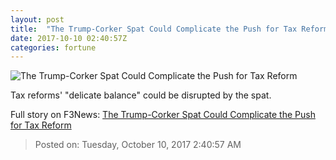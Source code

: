 ```yaml
---
layout: post
title:  "The Trump-Corker Spat Could Complicate the Push for Tax Reform"
date: 2017-10-10 02:40:57Z
categories: fortune
---
```


![The Trump-Corker Spat Could Complicate the Push for Tax Reform](https://fortunedotcom.files.wordpress.com/2017/10/rtx2jvmw.jpg)

Tax reforms' "delicate balance" could be disrupted by the spat.


Full story on F3News: [The Trump-Corker Spat Could Complicate the Push for Tax Reform](http://www.f3nws.com/n/ycDqZD)

> Posted on: Tuesday, October 10, 2017 2:40:57 AM
